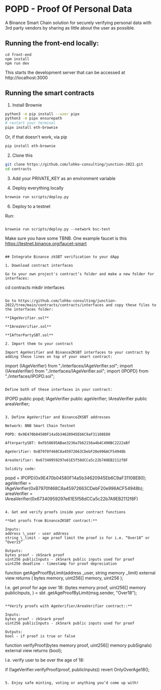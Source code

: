 # POPD - Proof Of Personal Data

A Binance Smart Chain solution for securely verifying personal data with 3rd party vendors by sharing as little about the user as possible.

## Running the front-end locally:

```
cd front-end
npm install
npm run dev
```

This starts the development server that can be accessed at http://localhost:3000

## Running the smart contracts

1. Install Brownie

```bash
python3 -m pip install --user pipx
python3 -m pipx ensurepath
# restart your terminal
pipx install eth-brownie
```

Or, if that doesn't work, via pip

```bash
pip install eth-brownie
```

2. Clone this

```bash
git clone https://github.com/lohko-consulting/junction-2022.git
cd contracts
```

3. Add your PRIVATE_KEY as an environment variable

4. Deploy everything locally

```bash
brownie run scripts/deploy.py
```

6. Deploy to a testnet


Run:
```

brownie run scripts/deploy.py --network bsc-test

```

Make sure you have some TBNB. One example faucet is this https://testnet.binance.org/faucet-smart

```

## Integrate Binance zkSBT verification to your dApp

1. Download contract interfaces

Go to your own project's contract’s folder and make a new folder for interfaces:

```
cd contracts
mkdir interfaces
```

Go to https://github.com/lohko-consulting/junction-2022/tree/main/contracts/contracts/interfaces and copy these files to the interfaces folder:

**IAgeVerifier.sol**

**IAreaVerifier.sol**

**IAfterPartySBT.sol**

2. Import them to your contract

Import AgeVerifier and BinanceZKSBT interfaces to your contract by adding these lines on top of your smart contract:

```
import {IAgeVerifier} from "./interfaces/IAgeVerifier.sol";
import {IAreaVerifier} from "./interfaces/IAgeVerifier.sol";
import {IPOPD} from "./interfaces/IPOPD.sol";
```

Define both of these interfaces in your contract:

```
IPOPD public popd;
IAgeVerifier public ageVerifier;
IAreaVerifier public areaVerifier;
```

3. Define AgeVerifier and BinanceZKSBT addresses

Network: BNB Smart Chain Testnet

POPD: 0x9E470b04580F14a5b34620945Eb6C9aF31108E80

AfterpartySBT: 0xFb58695ABae3236a7b62156a4b4C490BC2222aBf

AgeVerifier: 0xB7970f468C8a45972663CDebF20e996ACF54948b

AreaVerifier: 0x67340959297e61E5f58dCCa5c22b7A9EB2112f8F

Solidity code:

```
popd = IPOPD(0x9E470b04580F14a5b34620945Eb6C9aF31108E80);
ageVerifier = IAgeVerifier(0xB7970f468C8a45972663CDebF20e996ACF54948b);
areaVerifier = IAreaVerifier(0x67340959297e61E5f58dCCa5c22b7A9EB2112f8F)
```

4. Get and verify proofs inside your contract functions

**Get proofs from BinanceZKSBT contract:**

Inputs:
address \_user - user address
string \_limit - age proof limit the proof is for i.e. “Over18” or “Over15”

Outputs:
bytes proof - zkSnark proof
uint256 publicInputs - zkSnark public inputs used for proof
uint256 deadline - timestamp for proof depreciation

```
function getAgeProofByLimit(address _user, string memory _limit)
        external
        view
        returns (
            bytes memory,
            uint256[] memory,
            uint256
        );

I.e. get proof for age over 18:
(bytes memory proof, uint256[] memory publicInputs, ) = sbt
            .getAgeProofByLimit(msg.sender, "Over18");
```

**Verify proofs with AgeVerifier/AreaVerifier contract::**

Inputs:
bytes proof - zkSnark proof
uint256 publicInputs - zkSnark public inputs used for proof

Outputs:
bool - if proof is true or false

```

function verifyProof(bytes memory proof, uint256[] memory pubSignals)
        external
        view
        returns (bool);

I.e. verify user to be over the age of 18:

if (!ageVerifier.verifyProof(proof, publicInputs))
            revert OnlyOverAge18();
```

5. Enjoy safe minting, voting or anything you’d come up with!
